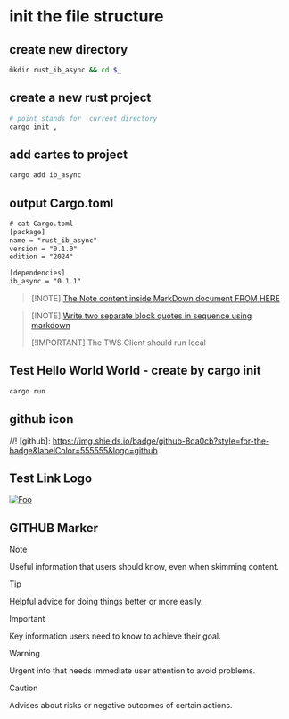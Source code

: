 # init the file structure

## create new directory

```bash
m̀kdir rust_ib_async && cd $_

```

## create a new rust project

```bash
# point stands for  current directory
cargo init ,
```

## add cartes to project

```bash
cargo add ib_async
```

## output Cargo.toml

```txt
# cat Cargo.toml 
[package]
name = "rust_ib_async"
version = "0.1.0"
edition = "2024"

[dependencies]
ib_async = "0.1.1"
```

> [!NOTE] [The Note content inside MarkDown document  FROM HERE](https://stackoverflow.com/questions/25654845/how-can-i-create-a-text-box-for-a-note-in-markdown)
<!-- -->
> [!NOTE] [Write two separate block quotes in sequence using markdown](https://stackoverflow.com/questions/12979577/how-can-i-write-two-separate-blockquotes-in-sequence-using-markdown)
> <!-- -->
> [!IMPORTANT] The TWS Client should run local

## Test Hello World World - create by cargo init

```bash
cargo run
```

## github icon

//! [github]: https://img.shields.io/badge/github-8da0cb?style=for-the-badge&labelColor=555555&logo=github

## Test Link Logo

[![Foo](http://www.google.com.au/images/nav_logo7.png)](http://google.com.au/)

## GITHUB Marker

> [!NOTE]
> Useful information that users should know, even when skimming content.
<!-- -->
> [!TIP]
> Helpful advice for doing things better or more easily.
<!-- -->
> [!IMPORTANT]
> Key information users need to know to achieve their goal.
<!-- -->
> [!WARNING]
> Urgent info that needs immediate user attention to avoid problems.
<!-- -->
> [!CAUTION]
> Advises about risks or negative outcomes of certain actions.
